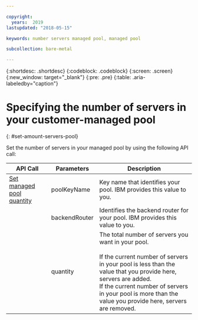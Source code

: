 ```yaml
---

copyright:
  years:  2019
lastupdated: "2018-05-15"

keywords: number servers managed pool, managed pool

subcollection: bare-metal

---
```


{:shortdesc: .shortdesc}
{:codeblock: .codeblock}
{:screen: .screen}
{:new_window: target="_blank"}
{:pre: .pre}
{:table: .aria-labeledby="caption"}

# Specifying the number of servers in your customer-managed pool
{: #set-amount-servers-pool}

Set the number of servers in your managed pool by using the following API call:

|API Call|Parameters|Description|
|---|---|---|
|<a href="https://softlayer.github.io/reference/services/SoftLayer_Account/setManagedPoolQuantity/" target="_blank">Set managed pool quantity</a>|poolKeyName|Key name that identifies your pool. IBM provides this value to you.|
|  | backendRouter | Identifies the backend router for your pool. IBM provides this value to you.|
|  | quantity | The total number of servers you want in your pool.<br><br>If the current number of servers in your pool is less than the value that you provide here, servers are added.<br>If the current number of servers in your pool is more than the value you provide here, servers are removed.|
